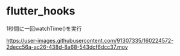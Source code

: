 # flutter_hooks
1秒間に一回watchTime()を実行

https://user-images.githubusercontent.com/91307335/160224572-2decc56a-ac26-438d-8a68-543dcf6dcc37.mov

